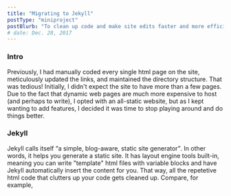 ```yaml
---
title: "Migrating to Jekyll"
postType: "miniproject"
postBlurb: "To clean up code and make site edits faster and more efficient, I switched over to Jekyll - a layout engine"
# date: Dec. 28, 2017
---
```


### Intro
Previously, I had manually coded every single html page on the site, meticulously updated the links, and maintained the directory structure.  That was tedious!  Initially, I didn't expect the site to have more than a few pages.  Due to the fact that dynamic web pages are much more expensive to host (and perhaps to write), I opted with an all-static website, but as I kept wanting to add features, I decided it was time to stop playing around and do things better.
### Jekyll
Jekyll calls itself <q>a simple, blog-aware, static site generator</q>.  In other words, it helps you generate a static site.  It has layout engine tools built-in, meaning you can write "template" html files with variable blocks and have Jekyll automatically insert the content for you.  That way, all the repetetive html code that clutters up your code gets cleaned up.  Compare, for example,
<table>
